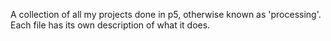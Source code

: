 A collection of all my projects done in p5, otherwise known as 'processing'. Each file has its own description of what it does.
